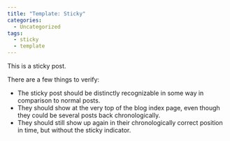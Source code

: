 ```yaml
---
title: "Template: Sticky"
categories:
  - Uncategorized
tags:
  - sticky
  - template
---
```

This is a sticky post.

There are a few things to verify:

  * The sticky post should be distinctly recognizable in some way in comparison to normal posts.
  * They should show at the very top of the blog index page, even though they could be several posts back chronologically.
  * They should still show up again in their chronologically correct position in time, but without the sticky indicator.